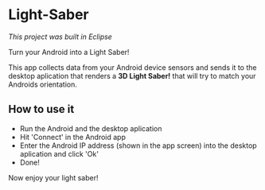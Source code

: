 Light-Saber
===========
*This project was built in Eclipse*

Turn your Android into a Light Saber!

This app collects data from your Android device sensors and sends it to the desktop aplication that renders a <b>3D Light Saber!</b> that will try to match your Androids orientation.


How to use it
-------------

* Run the Android and the desktop aplication
* Hit 'Connect' in the Android app
* Enter the Android IP address (shown in the app screen) into the desktop aplication and click 'Ok'
* Done!

Now enjoy your light saber!

